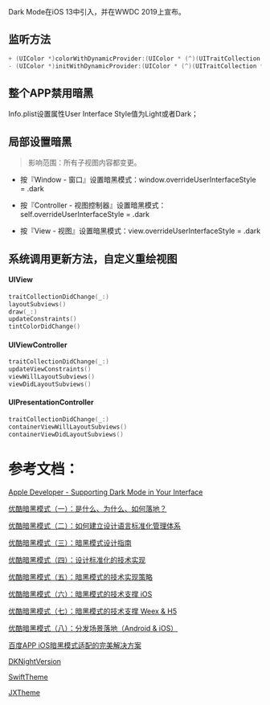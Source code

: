 





Dark Mode在iOS 13中引入，并在WWDC 2019上宣布。



## 监听方法

```objective-c
+ (UIColor *)colorWithDynamicProvider:(UIColor * (^)(UITraitCollection *))dynamicProvider API_AVAILABLE(ios(13.0), tvos(13.0)) API_UNAVAILABLE(watchos);
- (UIColor *)initWithDynamicProvider:(UIColor * (^)(UITraitCollection *))dynamicProvider API_AVAILABLE(ios(13.0), tvos(13.0)) API_UNAVAILABLE(watchos);
```



## 整个APP禁用暗黑

Info.plist设置属性User Interface Style值为Light或者Dark；



## 局部设置暗黑

> 影响范围：所有子视图内容都变更。

* 按『Window - 窗口』设置暗黑模式：window.overrideUserInterfaceStyle = .dark

* 按『Controller - 视图控制器』设置暗黑模式：self.overrideUserInterfaceStyle = .dark

* 按『View - 视图』设置暗黑模式：view.overrideUserInterfaceStyle = .dark





## 系统调用更新方法，自定义重绘视图

#### UIView

```objective-c
traitCollectionDidChange(_:)
layoutSubviews()
draw(_:)
updateConstraints()
tintColorDidChange()
```

#### UIViewController

```objective-c
traitCollectionDidChange(_:)
updateViewConstraints()
viewWillLayoutSubviews()
viewDidLayoutSubviews()
```

#### UIPresentationController

```objective-c
traitCollectionDidChange(_:)
containerViewWillLayoutSubviews()
containerViewDidLayoutSubviews()
```









# 参考文档：

[Apple Developer - Supporting Dark Mode in Your Interface](https://developer.apple.com/documentation/uikit/appearance_customization/supporting_dark_mode_in_your_interface?changes=latest_minor)




[优酷暗黑模式（一）：是什么、为什么、如何落地？](https://www.infoq.cn/article/Sy4NPCGHfORmmLNkKvwU)

[优酷暗黑模式（二）：如何建立设计语言标准化管理体系](https://www.infoq.cn/article/o6rV3ouO6Ov9IMRzc031)

[优酷暗黑模式（三）：暗黑模式设计指南](https://www.infoq.cn/article/NxQZLV2LgxX99Dpouptx)

[优酷暗黑模式（四）：设计标准化的技术实现](https://www.infoq.cn/article/25qyLzNl81VjDafyxfUa)

[优酷暗黑模式（五）：暗黑模式的技术实现策略](https://www.infoq.cn/article/MrWamDDNZuLz9jygPcVD)

[优酷暗黑模式（六）：暗黑模式的技术支撑 iOS](https://www.infoq.cn/article/Lblg6Zk1YO1VVj9DPNbc)

[优酷暗黑模式（七）：暗黑模式的技术支撑 Weex & H5](https://www.infoq.cn/article/ieOS9tuW8jP2ZPc1xjp4)

[优酷暗黑模式（八）：分发场景落地（Android & iOS）](https://www.infoq.cn/article/zeyq5X0mC3941YZmwl4C?utm_source=related_read&utm_medium=article)



[百度APP iOS暗黑模式适配的完美解决方案](https://developer.baidu.com/article.html#/articleDetailPage?id=290490)



[DKNightVersion](https://github.com/draveness/DKNightVersion)

[SwiftTheme](https://github.com/wxxsw/SwiftTheme)

[JXTheme](https://github.com/pujiaxin33/JXTheme)

